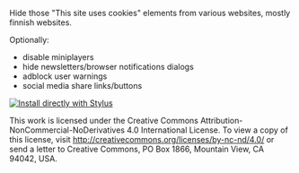 Hide those "This site uses cookies" elements from various websites, mostly finnish websites.

Optionally: 
+ disable miniplayers
+ hide newsletters/browser notifications dialogs
+ adblock user warnings
+ social media share links/buttons

[![Install directly with Stylus](https://img.shields.io/badge/Install%20directly%20with-Stylus-00adad.svg)](https://github.com/devmltk/HideCookiesWarnings/raw/master/hidecookies.user.css)

This work is licensed under the Creative Commons Attribution-NonCommercial-NoDerivatives 4.0 International License. To view a copy of this license, visit http://creativecommons.org/licenses/by-nc-nd/4.0/ or send a letter to Creative Commons, PO Box 1866, Mountain View, CA 94042, USA.
